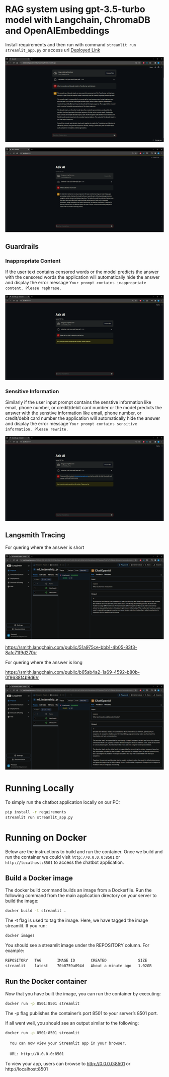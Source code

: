 # RAG system using gpt-3.5-turbo model with Langchain, ChromaDB and OpenAIEmbeddings

Install requirements and then run with command `streamlit run streamlit_app.py` or access url [Deployed Link](https://mlinternshipproject-nfu6uy3azastkezj9n3hdx.streamlit.app/)

![alt text](image-5.png)

![alt text](image.png)

## Guardrails

### Inappropriate Content

If the user text contains censored words or the model predicts the answer with the censored words the application will automatically hide the answer and display the error message `Your prompt contains inappropriate content. Please rephrase.`

![alt text](image-1.png)

### Sensitive Information 

Similarly if the user input prompt contains the senstive information like email, phone number, or credit/debit card number or the model predicts the answer with the senstive information like email, phone number, or credit/debit card number the application will automatically hide the answer and display the error message `Your prompt contains sensitive information. Please rewrite.`

![alt text](image-2.png)

## Langsmith Tracing

For quering where the answer is short

![alt text](image-3.png)

https://smith.langchain.com/public/51a975ce-bbb1-4b05-83f3-8afc71f9d270/r

For quering where the answer is long

https://smith.langchain.com/public/b65ab4a2-1a69-4592-b80b-0f9638f4b9d6/r

![alt text](image-4.png)

# Running Locally

To simply run the chatbot application locally on our PC:

```bash
pip install -r requirements
streamlit run streamlit_app.py
```

# Running on Docker

Below are the instructions to build and run the container. Once we build and run the container we could visit `http://0.0.0.0:8501` or `http://localhost:8501` to access the chatbot application. 

## Build a Docker image

The docker build command builds an image from a Dockerfile. Run the following command from the main application directory on your server to build the image:

```bash
docker build -t streamlit .
```

The -t flag is used to tag the image. Here, we have tagged the image streamlit. If you run:

```bash
docker images
```
You should see a streamlit image under the REPOSITORY column. For example:

```bash
REPOSITORY   TAG       IMAGE ID       CREATED              SIZE
streamlit    latest    70b0759a094d   About a minute ago   1.02GB
```

## Run the Docker container

Now that you have built the image, you can run the container by executing:

```bash
docker run -p 8501:8501 streamlit
```

The -p flag publishes the container’s port 8501 to your server’s 8501 port.

If all went well, you should see an output similar to the following:

```bash
docker run -p 8501:8501 streamlit

  You can now view your Streamlit app in your browser.

  URL: http://0.0.0.0:8501
```

To view your app, users can browse to http://0.0.0.0:8501 or http://localhost:8501
